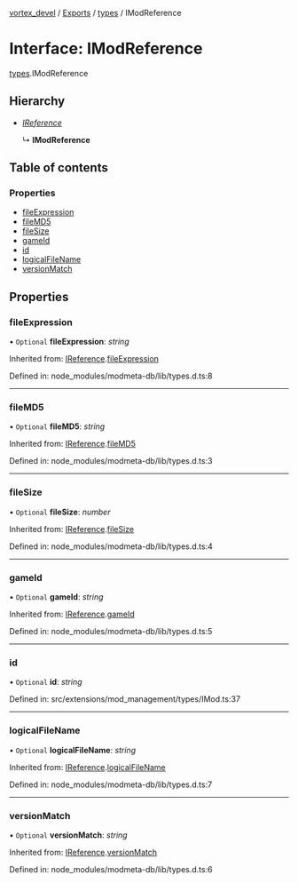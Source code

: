 [vortex_devel](../README.md) / [Exports](../modules.md) / [types](../modules/types.md) / IModReference

# Interface: IModReference

[types](../modules/types.md).IModReference

## Hierarchy

* [*IReference*](types.ireference.md)

  ↳ **IModReference**

## Table of contents

### Properties

- [fileExpression](types.imodreference.md#fileexpression)
- [fileMD5](types.imodreference.md#filemd5)
- [fileSize](types.imodreference.md#filesize)
- [gameId](types.imodreference.md#gameid)
- [id](types.imodreference.md#id)
- [logicalFileName](types.imodreference.md#logicalfilename)
- [versionMatch](types.imodreference.md#versionmatch)

## Properties

### fileExpression

• `Optional` **fileExpression**: *string*

Inherited from: [IReference](types.ireference.md).[fileExpression](types.ireference.md#fileexpression)

Defined in: node_modules/modmeta-db/lib/types.d.ts:8

___

### fileMD5

• `Optional` **fileMD5**: *string*

Inherited from: [IReference](types.ireference.md).[fileMD5](types.ireference.md#filemd5)

Defined in: node_modules/modmeta-db/lib/types.d.ts:3

___

### fileSize

• `Optional` **fileSize**: *number*

Inherited from: [IReference](types.ireference.md).[fileSize](types.ireference.md#filesize)

Defined in: node_modules/modmeta-db/lib/types.d.ts:4

___

### gameId

• `Optional` **gameId**: *string*

Inherited from: [IReference](types.ireference.md).[gameId](types.ireference.md#gameid)

Defined in: node_modules/modmeta-db/lib/types.d.ts:5

___

### id

• `Optional` **id**: *string*

Defined in: src/extensions/mod_management/types/IMod.ts:37

___

### logicalFileName

• `Optional` **logicalFileName**: *string*

Inherited from: [IReference](types.ireference.md).[logicalFileName](types.ireference.md#logicalfilename)

Defined in: node_modules/modmeta-db/lib/types.d.ts:7

___

### versionMatch

• `Optional` **versionMatch**: *string*

Inherited from: [IReference](types.ireference.md).[versionMatch](types.ireference.md#versionmatch)

Defined in: node_modules/modmeta-db/lib/types.d.ts:6
